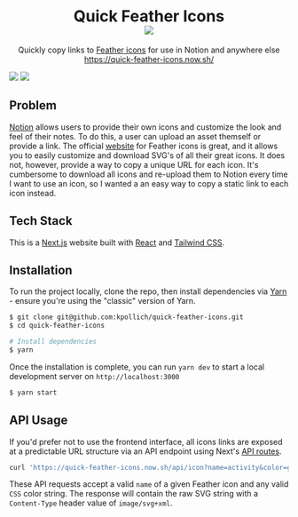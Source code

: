 <h1 align="center">
  Quick Feather Icons
  <br />
  <img src="https://quick-feather-icons.now.sh/api/icon?name=feather&color=%23fff" />
  </br />
</h1>

<p align="center">
  Quickly copy links to <a href="https://feathericons.com/">Feather icons</a> for use in Notion and anywhere else
  <br />
  <a href="https://quick-feather-icons.now.sh/">https://quick-feather-icons.now.sh/</a>
</p>

<img src="https://user-images.githubusercontent.com/6766512/83081606-1695d480-a04f-11ea-8472-4f091dfd7438.png" />

<img src="https://user-images.githubusercontent.com/6766512/83081550-f9610600-a04e-11ea-9339-a4c7d947df01.png" />

## Problem

[Notion](https://www.notion.so/) allows users to provide their own icons and customize the look and feel of their notes. To do this, a user can upload an asset themself or provide a link. The official [website](https://feathericons.com/) for Feather icons is great, and it allows you to easily customize and download SVG's of all their great icons. It does not, however, provide a way to copy a unique URL for each icon. It's cumbersome to download all icons and re-upload them to Notion every time I want to use an icon, so I wanted a an easy way to copy a static link to each icon instead.

## Tech Stack

This is a [Next.js](https://nextjs.org/) website built with [React](https://reactjs.org/) and [Tailwind CSS](https://tailwindcss.com/).

## Installation

To run the project locally, clone the repo, then install dependencies via [Yarn](https://classic.yarnpkg.com/lang/en/) - ensure you're using the "classic" version of Yarn.

```sh
$ git clone git@github.com:kpollich/quick-feather-icons.git
$ cd quick-feather-icons

# Install dependencies
$ yarn
```

Once the installation is complete, you can run `yarn dev` to start a local development server on `http://localhost:3000`

```sh
$ yarn start
```

## API Usage

If you'd prefer not to use the frontend interface, all icons links are exposed at a predictable URL structure via an API endpoint using Next's [API routes](https://nextjs.org/docs/api-routes/introduction).

```sh
curl 'https://quick-feather-icons.now.sh/api/icon?name=activity&color=green'
```

These API requests accept a valid `name` of a given Feather icon and any valid `CSS` color string. The response will contain the raw SVG string with a `Content-Type` header value of `image/svg+xml`.
